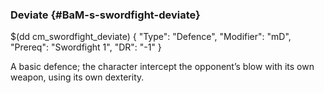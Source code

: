 ### Deviate {#BaM-s-swordfight-deviate}

$(dd cm_swordfight_deviate)
{ "Type": "Defence",
	"Modifier": "mD",
	"Prereq": "Swordfight 1",
	"DR": "-1"
}

A basic defence; the character intercept the opponent’s blow with its own
weapon, using its own dexterity.
